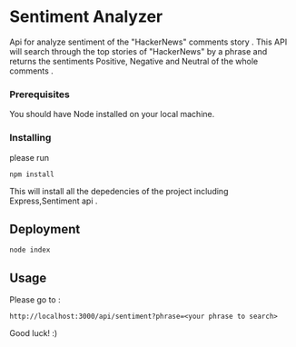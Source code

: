 # Sentiment Analyzer
Api for analyze sentiment of the "HackerNews" comments story . 
This API will search through the top stories of "HackerNews" by a phrase and returns the sentiments
Positive, Negative and Neutral of the whole comments . 

### Prerequisites
You should have Node installed on your local machine.

### Installing
please run 
```
npm install
```
This will install all the depedencies of the project including Express,Sentiment api .


## Deployment
```
node index
```

## Usage 
Please go to : 
```
http://localhost:3000/api/sentiment?phrase=<your phrase to search>

```

Good luck! :) 
